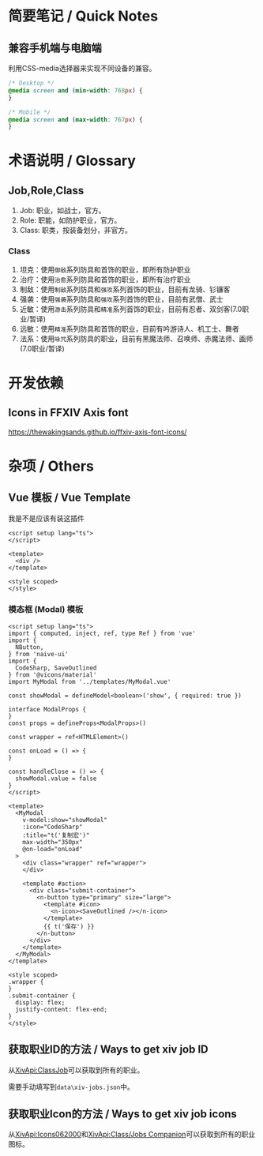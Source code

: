# 简要笔记 / Quick Notes

## 兼容手机端与电脑端

利用CSS-media选择器来实现不同设备的兼容。

```css
/* Desktop */
@media screen and (min-width: 768px) {
}

/* Mobile */
@media screen and (max-width: 767px) {
}
```

# 术语说明 / Glossary

## Job,Role,Class

1. Job: 职业，如战士，官方。
2. Role: 职能，如防护职业，官方。
3. Class: 职类，按装备划分，非官方。

### Class

1. 坦克：使用`御敌`系列防具和首饰的职业，即所有防护职业
2. 治疗：使用`治愈`系列防具和首饰的职业，即所有治疗职业
3. 制敌：使用`制敌`系列防具和`强攻`系列首饰的职业，目前有龙骑、钐镰客
4. 强袭：使用`强袭`系列防具和`强攻`系列首饰的职业，目前有武僧、武士
5. 近敏：使用`游击`系列防具和`精准`系列首饰的职业，目前有忍者、双剑客(7.0职业/暂译)
6. 远敏：使用`精准`系列防具和首饰的职业，目前有吟游诗人、机工士、舞者
7. 法系：使用`咏咒`系列防具的职业，目前有黑魔法师、召唤师、赤魔法师、画师(7.0职业/暂译)

# 开发依赖

## Icons in FFXIV Axis font

https://thewakingsands.github.io/ffxiv-axis-font-icons/

# 杂项 / Others

## Vue 模板 / Vue Template

我是不是应该有装这插件

```vue
<script setup lang="ts">
</script>

<template>
  <div />
</template>

<style scoped>
</style>
```

### 模态框 (Modal) 模板

```vue
<script setup lang="ts">
import { computed, inject, ref, type Ref } from 'vue'
import {
  NButton,
} from 'naive-ui'
import { 
  CodeSharp, SaveOutlined
} from '@vicons/material'
import MyModal from '../templates/MyModal.vue'

const showModal = defineModel<boolean>('show', { required: true })

interface ModalProps {
}
const props = defineProps<ModalProps>()

const wrapper = ref<HTMLElement>()

const onLoad = () => {
}

const handleClose = () => {
  showModal.value = false
}
</script>

<template>
  <MyModal
    v-model:show="showModal"
    :icon="CodeSharp"
    :title="t('复制宏')"
    max-width="350px"
    @on-load="onLoad"
  >
    <div class="wrapper" ref="wrapper">
    </div>

    <template #action>
      <div class="submit-container">
        <n-button type="primary" size="large">
          <template #icon>
            <n-icon><SaveOutlined /></n-icon>
          </template>
          {{ t('保存') }}
        </n-button>
      </div>
    </template>
  </MyModal>
</template>

<style scoped>
.wrapper {
}
.submit-container {
  display: flex;
  justify-content: flex-end;
}
</style>
```

## 获取职业ID的方法 / Ways to get xiv job ID

从[XivApi:ClassJob](https://xivapi.com/classjob)可以获取到所有的职业。

需要手动填写到`data\xiv-jobs.json`中。

## 获取职业Icon的方法 / Ways to get xiv job icons

从[XivApi:Icons062000](https://xivapi.com/docs/Icons?set=icons062000)和[XivApi:Class/Jobs Companion](https://xivapi.com/docs/Icons?set=class_job_companion)可以获取到所有的职业图标。